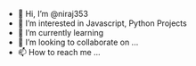 - 👋 Hi, I’m @niraj353
- 👀 I’m interested in Javascript, Python Projects
- 🌱 I’m currently learning 
- 💞️ I’m looking to collaborate on ...
- 📫 How to reach me ...

<!---
niraj353/niraj353 is a ✨ special ✨ repository because its `README.md` (this file) appears on your GitHub profile.
You can click the Preview link to take a look at your changes.
--->
